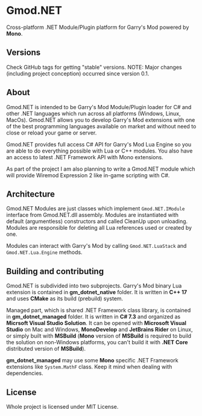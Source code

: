 # Gmod.NET

Cross-platform .NET Module/Plugin platform for Garry's Mod powered by __Mono__.

## Versions

Check GitHub tags for getting "stable" versions. NOTE: Major changes (including project conception) occurred
since version 0.1.

## About

Gmod.NET is intended to be Garry's Mod Module/Plugin loader for C#
and other .NET languages which run across all platforms (Windows,
Linux, MacOs). Gmod.NET allows you to develop Garry's Mod extensions
with one of the best programming languages available on market and without
need to close or reload your game or server.

Gmod.NET provides full access C# API for Garry's Mod Lua Engine
so you are able to do everything possible with Lua or C++ modules.
You also have an access to latest .NET Framework API with Mono extensions.

As part of the project I am also planning to write a Gmod.NET module
which will provide Wiremod Expression 2 like in-game scripting with
C#.

## Architecture

Gmod.NET Modules are just classes which implement `Gmod.NET.IModule`
interface from Gmod.NET.dll assembly. Modules are instantiated with
default (argumentless) constructors and called CleanUp upon unloading.
Modules are responsible for deleting all Lua references used or created
by one.

Modules can interact with Garry's Mod by calling `Gmod.NET.LuaStack` and
`Gmod.NET.Lua.Engine` methods.

## Building and contributing

Gmod.NET is subdivided into two subprojects. Garry's Mod binary Lua extension is
contained in __gm_dotnet_native__ folder. It is written in __C++ 17__ and uses
__CMake__ as its build (prebuild) system.

Managed part, which is shared .NET Framework class library, is contained in
__gm_dotnet_managed__ folder. It is written in __C# 7.3__ and organized as
__Micrsoft Visual Studio Solution__. It can be opened with __Microsoft Visual Studio__
on Mac and Windows, __MonoDevelop__ and __JetBrains Rider__ on Linux, or simply built with
__MSBuild__ (__Mono__ version of __MSBuild__ is required to build the solution on non-Windows platforms,
you can't build it with __.NET Core__ distributed version of __MSBuild__).

__gm_dotnet_managed__ may use some __Mono__ specific .NET Framework extensions like `System.MathF` class.
Keep it mind when dealing with dependencies.

## License

Whole project is licensed under MIT License.
